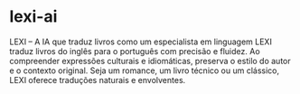 # lexi-ai
LEXI – A IA que traduz livros como um especialista em linguagem  LEXI traduz livros do inglês para o português com precisão e fluidez. Ao compreender expressões culturais e idiomáticas, preserva o estilo do autor e o contexto original. Seja um romance, um livro técnico ou um clássico, LEXI oferece traduções naturais e envolventes.

